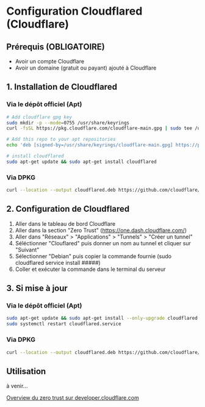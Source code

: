 # Configuration Cloudflared (Cloudflare)

## Prérequis (OBLIGATOIRE)

- Avoir un compte Cloudflare
- Avoir un domaine (gratuit ou payant) ajouté à Cloudflare

## 1. Installation de Cloudflared

### Via le dépôt officiel (Apt)

```bash
# Add cloudflare gpg key
sudo mkdir -p --mode=0755 /usr/share/keyrings
curl -fsSL https://pkg.cloudflare.com/cloudflare-main.gpg | sudo tee /usr/share/keyrings/cloudflare-main.gpg >/dev/null

# Add this repo to your apt repositories
echo 'deb [signed-by=/usr/share/keyrings/cloudflare-main.gpg] https://pkg.cloudflare.com/cloudflared any main' | sudo tee /etc/apt/sources.list.d/cloudflared.list

# install cloudflared
sudo apt-get update && sudo apt-get install cloudflared
```

### Via DPKG

```bash
curl --location --output cloudflared.deb https://github.com/cloudflare/cloudflared/releases/latest/download/cloudflared-linux-amd64.deb && sudo dpkg -i cloudflared.deb && rm cloudflared.deb
```

## 2. Configuration de Cloudflared

1. Aller dans le tableau de bord Cloudflare
2. Aller dans la section "Zero Trust" (https://one.dash.cloudflare.com/)
3. Aller dans "Réseaux" > "Applications" > "Tunnels" > "Créer un tunnel"
4. Séléctionner "Clouflared" puis donner un nom au tunnel et cliquer sur "Suivant"
5. Sélectionner "Debian" puis copier la commande fournie (sudo cloudflared service install #####)
6. Coller et exécuter la commande dans le terminal du serveur

## 3. Si mise à jour

### Via le dépôt officiel (Apt)

```bash
sudo apt-get update && sudo apt-get install --only-upgrade cloudflared
sudo systemctl restart cloudflared.service
```

### Via DPKG

```bash
curl --location --output cloudflared.deb https://github.com/cloudflare/cloudflared/releases/latest/download/cloudflared-linux-amd64.deb && sudo dpkg -i cloudflared.deb && rm cloudflared.deb
```

## Utilisation

à venir...

[Overview du zero trust sur developer.cloudflare.com](https://developers.cloudflare.com/cloudflare-one/connections/connect-networks/)
